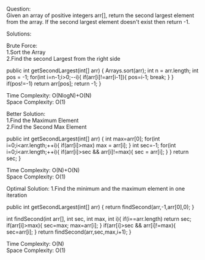 Question:  
Given an array of positive integers arr[], return the second largest element from the array. If the second largest element doesn't exist then return -1.  

Solutions:  

Brute Force:  
1.Sort the Array  
2.Find the second Largest from the right side  

public int getSecondLargest(int[] arr) {
    Arrays.sort(arr);
    int n = arr.length;
    int pos = -1;
    for(int i=n-1;i>0;--i){
        if(arr[i]!=arr[i-1]){
            pos=i-1;
            break;
        }
    }
    if(pos!=-1) return arr[pos];
    return -1;
}

Time Complexity: O(NlogN)+O(N)  
Space Complexity: O(1)  

Better Solution:  
1.Find the Maximum Element   
2.Find the Second Max Element  

public int getSecondLargest(int[] arr) {
    int max=arr[0];
    for(int i=0;i<arr.length;++i){
        if(arr[i]>max) max = arr[i];
    }
    int sec=-1;
    for(int i=0;i<arr.length;++i){
        if(arr[i]>sec && arr[i]!=max){
            sec = arr[i];
        }
    }
    return sec;
}

Time Complexity: O(N)+O(N)  
Space Complexity: O(1)

Optimal Solution:
1.Find the minimum and the maximum element in one iteration  

public int getSecondLargest(int[] arr) {
    return findSecond(arr,-1,arr[0],0);
}

int findSecond(int arr[], int sec, int max, int i){
    if(i==arr.length) return sec;
    if(arr[i]>max){
        sec=max;
        max=arr[i];
    }
    if(arr[i]>sec && arr[i]!=max){
        sec=arr[i];
    }
    return findSecond(arr,sec,max,i+1);
}

Time Complexity: O(N)  
Space Complexity: O(1)
